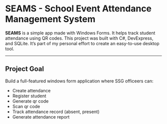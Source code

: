 # SEAMS - School Event Attendance Management System

**SEAMS** is a simple app made with Windows Forms. It helps track student attendance using QR codes. This project was built with C#, DevExpress, and SQLite. It’s part of my personal effort to create an easy-to-use desktop tool.

---

## Project Goal

Build a full-featured windows form application where SSG officeers can:

- Create attendance
- Register student
- Generate qr code
- Scan qr code
- Track attendance record (absent, present)
- Generate attendance report





